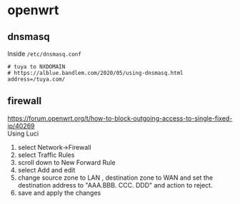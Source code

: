 # openwrt
## dnsmasq
Inside `/etc/dnsmasq.conf`
```
# tuya to NXDOMAIN
# https://alblue.bandlem.com/2020/05/using-dnsmasq.html
address=/tuya.com/
```
## firewall
https://forum.openwrt.org/t/how-to-block-outgoing-access-to-single-fixed-ip/40269  
Using Luci
1.    select Network->Firewall
2.    select Traffic Rules
3.    scroll down to New Forward Rule
4.    select Add and edit
5.    change source zone to LAN , destination zone to WAN and set the destination address to "AAA.BBB. CCC. DDD" and action to reject.
6.    save and apply the changes
